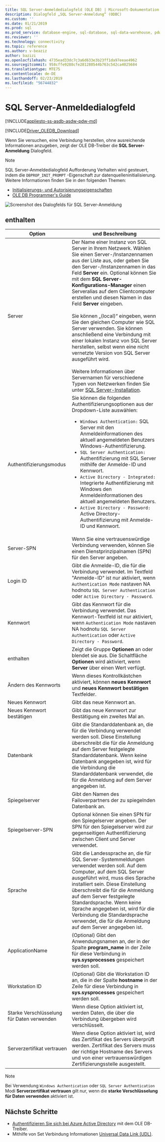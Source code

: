 ```yaml
---
title: SQL Server-Anmeldedialogfeld (OLE DB) | Microsoft-Dokumentation
description: Dialogfeld „SQL Server-Anmeldung“ (ODBC)
ms.custom: ''
ms.date: 01/21/2019
ms.prod: sql
ms.prod_service: database-engine, sql-database, sql-data-warehouse, pdw
ms.reviewer: ''
ms.technology: connectivity
ms.topic: reference
ms.author: v-beaziz
author: bazizi
ms.openlocfilehash: 4735ead33dc7c3a6d633e3b23ff1da97eeae4962
ms.sourcegitcommit: 958cffe9288cfe281280544b763c542ca4025684
ms.translationtype: MTE75
ms.contentlocale: de-DE
ms.lasthandoff: 02/23/2019
ms.locfileid: "56744832"
---
```

# <a name="sql-server-login-dialog-box"></a>SQL Server-Anmeldedialogfeld
[!INCLUDE[appliesto-ss-asdb-asdw-pdw-md](../../../includes/appliesto-ss-asdb-asdw-pdw-md.md)]

[!INCLUDE[Driver_OLEDB_Download](../../../includes/driver_oledb_download.md)]

Wenn Sie versuchen, eine Verbindung herstellen, ohne ausreichende Informationen anzugeben, zeigt der OLE DB-Treiber die **SQL Server-Anmeldung** Dialogfeld.

> [!NOTE]  
> SQL Server-Anmeldedialogfeld Aufforderung Verhalten wird gesteuert, indem die `DBPROP_INIT_PROMPT` -Eigenschaft zur datenquelleninitialisierung. Weitere Informationen finden Sie in den folgenden Themen:
> - [Initialisierungs- und Autorisierungseigenschaften](../ole-db-data-source-objects/initialization-and-authorization-properties.md)
> - [OLE DB Programmer's Guide](https://go.microsoft.com/fwlink/?linkid=2067702)

![Screenshot des Dialogfelds für SQL Server-Anmeldung](../media/sql-server-login-dialog.png)

## <a name="options"></a>enthalten
|Option|und Beschreibung|
|---   |---        |
|Server|Der Name einer Instanz von SQL Server in Ihrem Netzwerk. Wählen Sie einen Server-/Instanzennamen aus der Liste aus, oder geben Sie den Server-/Instanzennamen in das Feld **Server** ein. Optional können Sie mit dem **SQL Server-Konfigurations-Manager** einen Serveralias auf dem Clientcomputer erstellen und diesen Namen in das Feld **Server** eingeben. <br/><br/>Sie können „(local)“ eingeben, wenn Sie den gleichen Computer wie SQL Server verwenden. Sie können anschließend eine Verbindung mit einer lokalen Instanz von SQL Server herstellen, selbst wenn eine nicht vernetzte Version von SQL Server ausgeführt wird.<br/><br/>Weitere Informationen über Servernamen für verschiedene Typen von Netzwerken finden Sie unter [SQL Server-Installation](https://go.microsoft.com/fwlink/?linkid=2067541).|
|Authentifizierungsmodus|Sie können die folgenden Authentifizierungsoptionen aus der Dropdown-Liste auswählen:<br/><ul><li>`Windows Authentication:` SQL Server mit den Anmeldeinformationen des aktuell angemeldeten Benutzers Windows-Authentifizierung.</li><li>`SQL Server Authentication:` Authentifizierung mit SQL Server mithilfe der Anmelde-ID und Kennwort.</li><li>`Active Directory - Integrated:` Integrierte Authentifizierung mit Windows den Anmeldeinformationen des aktuell angemeldeten Benutzers.</li><li>`Active Directory - Password:` Active Directory-Authentifizierung mit Anmelde-ID und Kennwort.</li></ul>|
|Server-SPN|Wenn Sie eine vertrauenswürdige Verbindung verwenden, können Sie einen Dienstprinzipalnamen (SPN) für den Server angeben.|
|Login ID|Gibt die Anmelde-ID, die für die Verbindung verwendet. Im Textfeld "Anmelde-ID" ist nur aktiviert, wenn `Authentication Mode` nastaven NA hodnotu `SQL Server Authentication` oder `Active Directory - Password`.|
|Kennwort|Gibt das Kennwort für die Verbindung verwendet. Das Kennwort-Textfeld ist nur aktiviert, wenn `Authentication Mode` nastaven NA hodnotu `SQL Server Authentication` oder `Active Directory - Password`.|
|enthalten|Zeigt die Gruppe **Optionen** an oder blendet sie aus. Die Schaltfläche **Optionen** wird aktiviert, wenn **Server** über einen Wert verfügt.|
|Ändern des Kennworts|Wenn dieses Kontrollkästchen aktiviert, können **neues Kennwort** und **neues Kennwort bestätigen** Textfelder.|
|Neues Kennwort|Gibt das neue Kennwort an.|
|Neues Kennwort bestätigen|Gibt das neue Kennwort zur Bestätigung ein zweites Mal an.|
|Datenbank|Gibt die Standarddatenbank an, die für die Verbindung verwendet werden soll. Diese Einstellung überschreibt die für die Anmeldung auf dem Server festgelegte Standarddatenbank. Wenn keine Datenbank angegeben ist, wird für die Verbindung die Standarddatenbank verwendet, die für die Anmeldung auf dem Server angegeben ist.|
|Spiegelserver|Gibt den Namen des Failoverpartners der zu spiegelnden Datenbank an.|
|Spiegelserver-SPN|Optional können Sie einen SPN für den Spiegelserver angeben. Der SPN für den Spiegelserver wird zur gegenseitigen Authentifizierung zwischen Client und Server verwendet.|
|Sprache|Gibt die Landessprache an, die für SQL Server-Systemmeldungen verwendet werden soll. Auf dem Computer, auf dem SQL Server ausgeführt wird, muss dies Sprache installiert sein. Diese Einstellung überschreibt die für die Anmeldung auf dem Server festgelegte Standardsprache. Wenn keine Sprache angegeben ist, wird für die Verbindung die Standardsprache verwendet, die für die Anmeldung auf dem Server angegeben ist.|
|ApplicationName|(Optional) Gibt den Anwendungsnamen an, der in der Spalte **program_name** in der Zeile für diese Verbindung in **sys.sysprocesses** gespeichert werden soll.|
|Workstation ID|(Optional) Gibt die Workstation ID an, die in der Spalte **hostname** in der Zeile für diese Verbindung in **sys.sysprocesses** gespeichert werden soll.|
|Starke Verschlüsselung für Daten verwenden|Wenn diese Option aktiviert ist, werden Daten, die über die Verbindung übergeben wird verschlüsselt.|
|Serverzertifikat vertrauen|Wenn diese Option aktiviert ist, wird das Zertifikat des Servers überprüft werden. Zertifikat des Servers muss der richtige Hostname des Servers und von einer vertrauenswürdigen Zertifizierungsstelle ausgestellt.|

> [!NOTE]  
> Bei Verwendung `Windows Authentication` oder `SQL Server Authentication` Modi **Serverzertifikat vertrauen** gilt nur, wenn die **starke Verschlüsselung für Daten verwenden** aktiviert ist.

## <a name="next-steps"></a>Nächste Schritte
- [Authentifizieren Sie sich bei Azure Active Directory](../features/using-azure-active-directory.md) mit dem OLE DB-Treiber.
- Mithilfe von Set Verbindung Informationen [Universal Data Link (UDL)](data-link-pages.md).